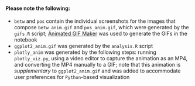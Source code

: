 #### Please note the following:
- `betw` and `pos` contain the individual screenshots for the images that compose `betw_anim.gif` and `pos_anim.gif`, which were generated by the `gifs.R` script; [Animated GIF Maker](https://ezgif.com/maker) was used to generate the GIFs in the notebook
- `ggplot2_anim.gif` was generated by the `analysis.R` script
- `plotly_anim` was generated by the following steps: running `plotly_viz.py`, using a video editor to capture the animation as an MP4, and converting the MP4 manually to a GIF; note that this animation is *supplementary* to `ggplot2_anim.gif` and was added to accommodate user preferences for `Python`-based visualization
